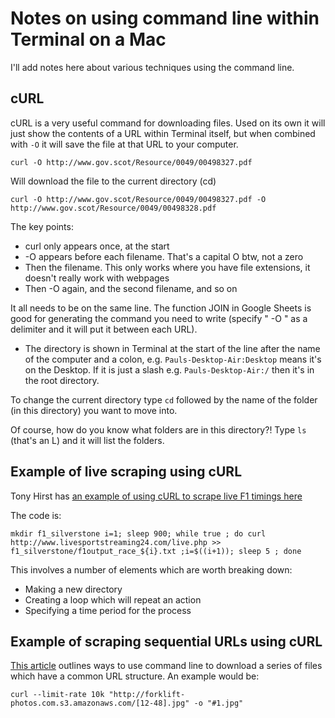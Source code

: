 # Notes on using command line within Terminal on a Mac

I'll add notes here about various techniques using the command line.

## cURL

cURL is a very useful command for downloading files. Used on its own it will just show the contents of a URL within Terminal itself, but when combined with `-O` it will save the file at that URL to your computer. 

`curl -O http://www.gov.scot/Resource/0049/00498327.pdf`

Will download the file to the current directory (cd)

`curl -O http://www.gov.scot/Resource/0049/00498327.pdf -O http://www.gov.scot/Resource/0049/00498328.pdf`

The key points:

* curl only appears once, at the start
* -O appears before each filename. That's a capital O btw, not a zero
* Then the filename. This only works where you have file extensions, it doesn't really work with webpages
* Then -O again, and the second filename, and so on

It all needs to be on the same line. The function JOIN in Google Sheets is good for generating the command you need to write (specify " -O " as a delimiter and it will put it between each URL).

* The directory is shown in Terminal at the start of the line after the name of the computer and a colon, e.g. `Pauls-Desktop-Air:Desktop` means it's on the Desktop. If it is just a slash e.g. `Pauls-Desktop-Air:/` then it's in the root directory.

To change the current directory type `cd` followed by the name of the folder (in this directory) you want to move into.

Of course, how do you know what folders are in this directory?! Type `ls` (that's an L) and it will list the folders.

## Example of live scraping using cURL

Tony Hirst has [an example of using cURL to scrape live F1 timings here](https://blog.ouseful.info/2016/07/18/simple-live-timing-data-scraper/)

The code is:

`mkdir f1_silverstone i=1; sleep 900; while true ; do curl http://www.livesportstreaming24.com/live.php >> f1_silverstone/f1output_race_${i}.txt ;i=$((i+1)); sleep 5 ; done`

This involves a number of elements which are worth breaking down:

* Making a new directory
* Creating a loop which will repeat an action
* Specifying a time period for the process

## Example of scraping sequential URLs using cURL

[This article](http://chronicle.com/blogs/profhacker/download-a-sequential-range-of-urls-with-curl/41055) outlines ways to use command line to download a series of files which have a common URL structure. An example would be:

`curl --limit-rate 10k "http://forklift-photos.com.s3.amazonaws.com/[12-48].jpg" -o "#1.jpg"`





